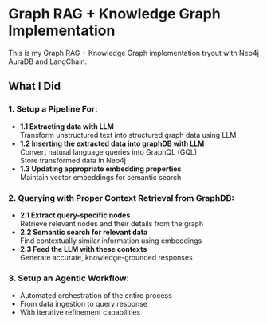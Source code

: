 # Graph RAG + Knowledge Graph Implementation

This is my Graph RAG + Knowledge Graph implementation tryout with Neo4j AuraDB and LangChain.

## What I Did

### 1. Setup a Pipeline For:
- **1.1 Extracting data with LLM**  
  Transform unstructured text into structured graph data using LLM
- **1.2 Inserting the extracted data into graphDB with LLM**  
  Convert natural language queries into GraphQL (GQL)  
  Store transformed data in Neo4j
- **1.3 Updating appropriate embedding properties**  
  Maintain vector embeddings for semantic search

### 2. Querying with Proper Context Retrieval from GraphDB:
- **2.1 Extract query-specific nodes**  
  Retrieve relevant nodes and their details from the graph
- **2.2 Semantic search for relevant data**  
  Find contextually similar information using embeddings
- **2.3 Feed the LLM with these contexts**  
  Generate accurate, knowledge-grounded responses

### 3. Setup an Agentic Workflow:
- Automated orchestration of the entire process  
- From data ingestion to query response  
- With iterative refinement capabilities
